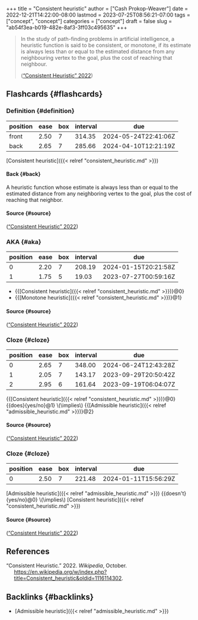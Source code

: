 +++
title = "Consistent heuristic"
author = ["Cash Prokop-Weaver"]
date = 2022-12-21T14:22:00-08:00
lastmod = 2023-07-25T08:56:21-07:00
tags = ["concept", "concept"]
categories = ["concept"]
draft = false
slug = "ab54f3ea-b019-482e-8af3-3ff03c495635"
+++

> In the study of path-finding problems in artificial intelligence, a heuristic function is said to be consistent, or monotone, if its estimate is always less than or equal to the estimated distance from any neighbouring vertex to the goal, plus the cost of reaching that neighbour.
>
> (<a href="#citeproc_bib_item_1">“Consistent Heuristic” 2022</a>)


## Flashcards {#flashcards}


### Definition {#definition}

| position | ease | box | interval | due                  |
|----------|------|-----|----------|----------------------|
| front    | 2.50 | 7   | 314.35   | 2024-05-24T22:41:06Z |
| back     | 2.65 | 7   | 285.66   | 2024-04-10T12:21:19Z |

[Consistent heuristic]({{< relref "consistent_heuristic.md" >}})


#### Back {#back}

A heuristic function whose estimate is always less than or equal to the estimated distance from any neighboring vertex to the goal, plus the cost of reaching that neighbor.


#### Source {#source}

(<a href="#citeproc_bib_item_1">“Consistent Heuristic” 2022</a>)


### AKA {#aka}

| position | ease | box | interval | due                  |
|----------|------|-----|----------|----------------------|
| 0        | 2.20 | 7   | 208.19   | 2024-01-15T20:21:58Z |
| 1        | 1.75 | 5   | 19.03    | 2023-07-27T00:59:16Z |

-   {{[Consistent heuristic]({{< relref "consistent_heuristic.md" >}})}@0}
-   {{[Monotone heuristic]({{< relref "consistent_heuristic.md" >}})}@1}


#### Source {#source}

(<a href="#citeproc_bib_item_1">“Consistent Heuristic” 2022</a>)


### Cloze {#cloze}

| position | ease | box | interval | due                  |
|----------|------|-----|----------|----------------------|
| 0        | 2.65 | 7   | 348.00   | 2024-06-24T12:43:28Z |
| 1        | 2.05 | 7   | 143.17   | 2023-09-29T20:50:42Z |
| 2        | 2.95 | 6   | 161.64   | 2023-09-19T06:04:07Z |

{{[Consistent heuristic]({{< relref "consistent_heuristic.md" >}})}@0} {{does}{yes/no}@1} \\(\implies\\) {{[Admissible heuristic]({{< relref "admissible_heuristic.md" >}})}@2}


#### Source {#source}

(<a href="#citeproc_bib_item_1">“Consistent Heuristic” 2022</a>)


### Cloze {#cloze}

| position | ease | box | interval | due                  |
|----------|------|-----|----------|----------------------|
| 0        | 2.50 | 7   | 221.48   | 2024-01-11T15:56:29Z |

[Admissible heuristic]({{< relref "admissible_heuristic.md" >}}) {{doesn't}{yes/no}@0} \\(\implies\\) [Consistent heuristic]({{< relref "consistent_heuristic.md" >}})


#### Source {#source}

(<a href="#citeproc_bib_item_1">“Consistent Heuristic” 2022</a>)

## References

<style>.csl-entry{text-indent: -1.5em; margin-left: 1.5em;}</style><div class="csl-bib-body">
  <div class="csl-entry"><a id="citeproc_bib_item_1"></a>“Consistent Heuristic.” 2022. <i>Wikipedia</i>, October. <a href="https://en.wikipedia.org/w/index.php?title=Consistent_heuristic&oldid=1116114302">https://en.wikipedia.org/w/index.php?title=Consistent_heuristic&#38;oldid=1116114302</a>.</div>
</div>


## Backlinks {#backlinks}

-   [Admissible heuristic]({{< relref "admissible_heuristic.md" >}})
